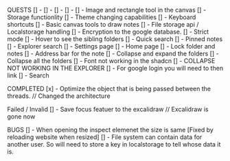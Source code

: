 QUESTS
[] -
[] -
[] -
[] -
[] - Image and rectangle tool in the canvas
[] - Storage functionlity
[] - Theme changing capabilities
[] - Keyboard shortcuts
[] - Basic canvas tools to draw notes
[] - File storage api  / Localstorage handling
[] - Encryption to the google database.
[] - Strict mode
[] - Hover to see the sibling folders
[] - Quick search
[] - Pinned notes
[] - Explorer search
[] - Settings page
[] - Home page
[] - Lock folder and notes
[] - Address bar for the note
[] - Collapse and expand the folders
[] - Collapse all the folders
[] - Font not working in the shadcn
[] - COLLAPSE NOT WORKING IN THE EXPLORER
[] - For google login you will need to then link
[] - Search

COMPLETED
[x] - Optimize the object that is being passed between the threads. // Changed the architecture

Failed / Invalid
[] - Save focus featuer to the excalidraw // Excalidraw is gone now

BUGS
   []  - When opening the inspect elemenet the size is same [Fixed by reloading website when resized]
   []  - File system can contain data for another user. So will need to store a key in localstorage to tell whose data it is.

